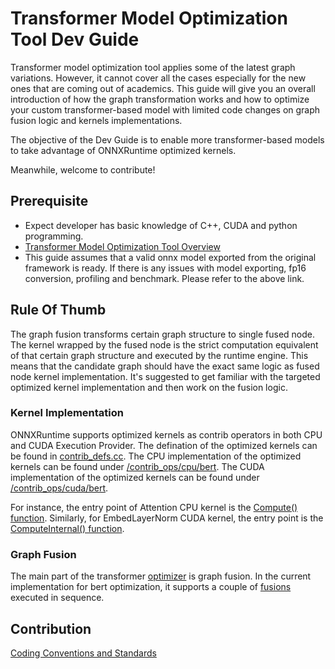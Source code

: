 # Transformer Model Optimization Tool Dev Guide

Transformer model optimization tool applies some of the latest graph variations. However, it cannot cover all the cases especially for the new ones that are coming out of academics. This guide will give you an overall introduction of how the graph transformation works and how to optimize your custom transformer-based model with limited code changes on graph fusion logic and kernels implementations. 

The objective of the Dev Guide is to enable more transformer-based models to take advantage of ONNXRuntime optimized kernels.

Meanwhile, welcome to contribute!

## Prerequisite
* Expect developer has basic knowledge of C++, CUDA and python programming.
* [Transformer Model Optimization Tool Overview](https://github.com/microsoft/onnxruntime/blob/master/onnxruntime/python/tools/transformers/README.md)
* This guide assumes that a valid onnx model exported from the original framework is ready. If there is any issues with model exporting, fp16 conversion, profiling and benchmark. Please refer to the above link.

## Rule Of Thumb

The graph fusion transforms certain graph structure to single fused node. The kernel wrapped by the fused node is the strict computation equivalent of that certain graph structure and executed by the runtime engine. This means that the candidate graph should have the exact same logic as fused node kernel implementation. It's suggested to get familiar with the targeted optimized kernel implementation and then work on the fusion logic.

### Kernel Implementation
ONNXRuntime supports optimized kernels as contrib operators in both CPU and CUDA Execution Provider. The defination of the optimized kernels can be found in [contrib_defs.cc](https://github.com/microsoft/onnxruntime/blob/rel-1.9.0/onnxruntime/core/graph/contrib_ops/contrib_defs.cc). The CPU implementation of the optimized kernels can be found under [/contrib_ops/cpu/bert](https://github.com/microsoft/onnxruntime/tree/rel-1.9.0/onnxruntime/contrib_ops/cpu/bert). The CUDA implementation of the optimized kernels can be found under [/contrib_ops/cuda/bert](https://github.com/microsoft/onnxruntime/tree/rel-1.9.0/onnxruntime/contrib_ops/cuda/bert).

For instance, the entry point of Attention CPU kernel is the [Compute() function](https://github.com/microsoft/onnxruntime/blob/rel-1.9.0/onnxruntime/contrib_ops/cpu/bert/attention.cc#L408). Similarly, for EmbedLayerNorm CUDA kernel, the entry point is the [ComputeInternal() function](https://github.com/microsoft/onnxruntime/blob/rel-1.9.0/onnxruntime/contrib_ops/cuda/bert/embed_layer_norm.cc#L36).

### Graph Fusion
The main part of the transformer [optimizer](https://github.com/microsoft/onnxruntime/blob/master/onnxruntime/python/tools/transformers/optimizer.py) is graph fusion. In the current implementation for bert optimization, it supports a couple of [fusions](https://github.com/microsoft/onnxruntime/blob/rel-1.9.0/onnxruntime/python/tools/transformers/onnx_model_bert.py#L302) executed in sequence.

## Contribution
[Coding Conventions and Standards](https://github.com/microsoft/onnxruntime/blob/rel-1.9.0/docs/Coding_Conventions_and_Standards.md)

